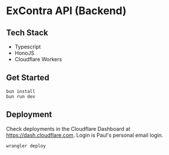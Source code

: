 # ExContra API (Backend)

## Tech Stack

- Typescript
- HonoJS
- Cloudflare Workers

## Get Started

```
bun install
bun run dev
```

## Deployment

Check deployments in the Cloudflare Dashboard at https://dash.cloudflare.com. Login is Paul's personal email login.

```
wrangler deploy
```
